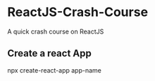 # ReactJS-Crash-Course
A quick crash course on ReactJS

## Create a react App

npx create-react-app app-name
